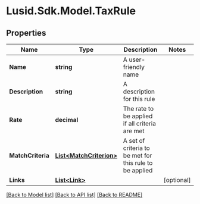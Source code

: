 # Lusid.Sdk.Model.TaxRule

## Properties

Name | Type | Description | Notes
------------ | ------------- | ------------- | -------------
**Name** | **string** | A user-friendly name | 
**Description** | **string** | A description for this rule | 
**Rate** | **decimal** | The rate to be applied if all criteria are met | 
**MatchCriteria** | [**List&lt;MatchCriterion&gt;**](MatchCriterion.md) | A set of criteria to be met for this rule to be applied | 
**Links** | [**List&lt;Link&gt;**](Link.md) |  | [optional] 

[[Back to Model list]](../README.md#documentation-for-models) [[Back to API list]](../README.md#documentation-for-api-endpoints) [[Back to README]](../README.md)

